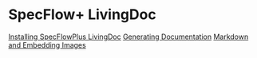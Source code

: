 # SpecFlow+ LivingDoc	
[Installing SpecFlowPlus LivingDoc](https://github.com/techtalk/SpecFlowPlus-Resources/wiki/Installing-SpecFlowPlus-LivingDoc)
[Generating Documentation](https://github.com/techtalk/SpecFlowPlus-Resources/wiki/Generating-Documentation)
[Markdown and Embedding Images](https://github.com/techtalk/SpecFlowPlus-Resources/wiki/Markdown-and-Embedding-Images)